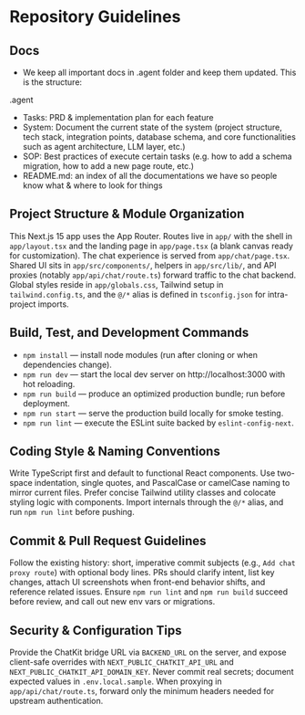 # Repository Guidelines

## Docs
- We keep all important docs in .agent folder and keep them updated. This is the structure:

.agent
- Tasks: PRD & implementation plan for each feature
- System: Document the current state of the system (project structure, tech stack, integration points, database schema, and core functionalities such as agent architecture, LLM layer, etc.)
- SOP: Best practices of execute certain tasks (e.g. how to add a schema migration, how to add a new page route, etc.)
- README.md: an index of all the documentations we have so people know what & where to look for things

## Project Structure & Module Organization
This Next.js 15 app uses the App Router. Routes live in `app/` with the shell in `app/layout.tsx` and the landing page in `app/page.tsx` (a blank canvas ready for customization). The chat experience is served from `app/chat/page.tsx`. Shared UI sits in `app/src/components/`, helpers in `app/src/lib/`, and API proxies (notably `app/api/chat/route.ts`) forward traffic to the chat backend. Global styles reside in `app/globals.css`, Tailwind setup in `tailwind.config.ts`, and the `@/*` alias is defined in `tsconfig.json` for intra-project imports.

## Build, Test, and Development Commands
- `npm install` — install node modules (run after cloning or when dependencies change).
- `npm run dev` — start the local dev server on http://localhost:3000 with hot reloading.
- `npm run build` — produce an optimized production bundle; run before deployment.
- `npm run start` — serve the production build locally for smoke testing.
- `npm run lint` — execute the ESLint suite backed by `eslint-config-next`.

## Coding Style & Naming Conventions
Write TypeScript first and default to functional React components. Use two-space indentation, single quotes, and PascalCase or camelCase naming to mirror current files. Prefer concise Tailwind utility classes and colocate styling logic with components. Import internals through the `@/*` alias, and run `npm run lint` before pushing.

## Commit & Pull Request Guidelines
Follow the existing history: short, imperative commit subjects (e.g., `Add chat proxy route`) with optional body lines. PRs should clarify intent, list key changes, attach UI screenshots when front-end behavior shifts, and reference related issues. Ensure `npm run lint` and `npm run build` succeed before review, and call out new env vars or migrations.

## Security & Configuration Tips
Provide the ChatKit bridge URL via `BACKEND_URL` on the server, and expose client-safe overrides with `NEXT_PUBLIC_CHATKIT_API_URL` and `NEXT_PUBLIC_CHATKIT_API_DOMAIN_KEY`. Never commit real secrets; document expected values in `.env.local.sample`. When proxying in `app/api/chat/route.ts`, forward only the minimum headers needed for upstream authentication.
